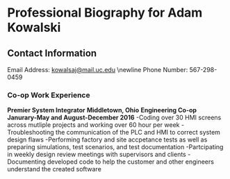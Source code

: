 # Professional Biography for Adam Kowalski
## Contact Information  
Email Address: kowalsaj@mail.uc.edu  \newline
Phone Number: 567-298-0459
### Co-op Work Experience
**Premier System Integrator**                                                                                **Middletown, Ohio**
**Engineering Co-op**                                                                                         **Janurary-May and August-December 2016**
-Coding over 30 HMI screens across mutliple projects and working over 60 hour per week
-Troubleshooting the communication of the PLC and HMI to correct system design flaws
-Performing factory and site accpetance tests as well as preparing simulations, test scenarios, and test documentation
-Partcipating in weekly design review meetings with supervisors and clients
-Documenting developed code to help the customer and other engineers understand the created software
